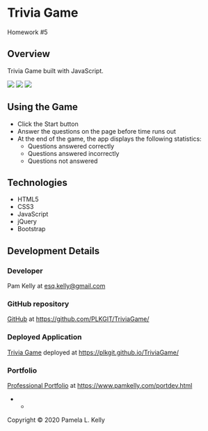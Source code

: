# Trivia Game
Homework #5

## Overview
Trivia Game built with JavaScript.

![](https://res.cloudinary.com/damplk/image/upload/v1587179083/portal/hw_trivia00_yfyyim.png)
![](https://res.cloudinary.com/damplk/image/upload/v1580628277/portal/hw_trivia01_t6yn7w.png)
![](https://res.cloudinary.com/damplk/image/upload/v1580628277/portal/hw_trivia02_rszd6k.png)

## Using the Game
* Click the Start button
* Answer the questions on the page before time runs out
* At the end of the game, the app displays the following statistics:
  * Questions answered correctly
  * Questions answered incorrectly
  * Questions not answered

## Technologies
* HTML5
* CSS3
* JavaScript
* jQuery
* Bootstrap

## Development Details

### Developer
Pam Kelly at [esq.kelly@gmail.com](mailto:esq.kelly@gmail.com)

### GitHub repository
[GitHub](https://github.com/PLKGIT/TriviaGame) at https://github.com/PLKGIT/TriviaGame/

### Deployed Application
[Trivia Game](https://plkgit.github.io/TriviaGame/) deployed at https://plkgit.github.io/TriviaGame/

### Portfolio
[Professional Portfolio](https://www.pamkelly.com/portdev.html) at 
https://www.pamkelly.com/portdev.html

- - 
Copyright &copy; 2020 Pamela L. Kelly
